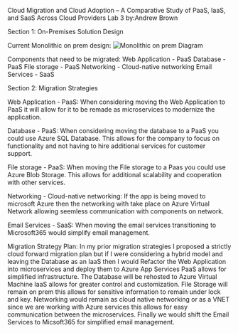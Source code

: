 Cloud Migration and Cloud Adoption – A Comparative Study of PaaS, IaaS, and SaaS Across Cloud Providers
Lab 3 by:Andrew Brown

Section 1: On-Premises Solution Design

Current Monolithic on prem design:
![Monolithic on prem Diagram](https://raw.githubusercontent.com/brow1063/CST8913Labs/main/Lab3/Onprem.png)

Components that need to be migrated:
Web Application - PaaS
Database - PaaS
File storage - PaaS
Networking - Cloud-native networking
Email Services - SaaS

Section 2: Migration Strategies

Web Application - PaaS: When considering moving the Web Application to PaaS it will allow for it to be remade as microservices to modernize the application. 

Database - PaaS: When considering moving the database to a PaaS you could use Azure SQL Database. This allows for the company to focus on functionality and not having to hire additional services for customer support.

File storage - PaaS: When moving the File storage to a Paas you could use Azure Blob Storage. This allows for additional scalability and cooperation with other services.

Networking - Cloud-native networking:
If the app is being moved to microsoft Azure then the networking with take place on Azure Virtual Network allowing seemless communication with components on network.

Email Services - SaaS: When moving the email services transitioning to Microsoft365 would simplify email management.

Migration Strategy Plan:
In my prior migration strategies I proposed a strictly cloud forward migration plan but if I were considering a hybrid model and leaving the Database as an IaaS then I would Refactor the Web Application into microservices and deploy them to Azure App Services PaaS allows for simplified infrastructure. The Database will be rehosted to Azure Virtual Machine IaaS allows for greater control and customization. File Storage will remain on prem this allows for sensitive information to remain under lock and key. Networking would remain as cloud native networking or as a VNET since we are working with Azure services this allows for easy communication between the microservices. Finally we would shift the Email Services to Micsoft365 for simplified email management. 



